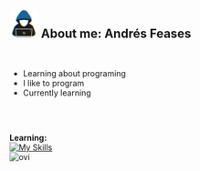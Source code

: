   ## <picture><img src = "https://github.com/0xAbdulKhalid/0xAbdulKhalid/raw/main/assets/mdImages/about_me.gif" width = 50px></picture> **About me: Andrés Feases**

  <br>

  - Learning about programing
  - I like to program
  - Currently learning 

  <br><br>

  **Learning:**
  <br>
  [![My Skills](https://skillicons.dev/icons?i=python,java,mysql,&perline=3)](https://skillicons.dev)
  <br>
  <img src="https://github-readme-stats.vercel.app/api/top-langs?username=AFeases&show_icons=true&locale=en&layout=compact&theme=chartreuse-dark" alt="ovi" />
  <br>




